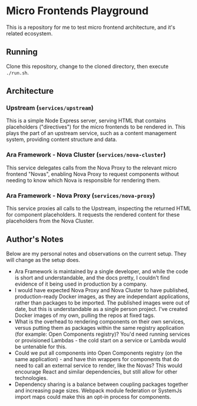 # Micro Frontends Playground

This is a repository for me to test micro frontend architecture, and it's related ecosystem.

## Running

Clone this repository, change to the cloned directory, then execute `./run.sh`.

## Architecture

### Upstream (`services/upstream`)

This is a simple Node Express server, serving HTML that contains placeholders ("directives") for the micro frontends to be rendered in. This plays the part of an upstream service, such as a content management system, providing content structure and data.

### Ara Framework - Nova Cluster (`services/nova-cluster`)

This service delegates calls from the Nova Proxy to the relevant micro frontend "Novas", enabling Nova Proxy to request components without needing to know which Nova is responsible for rendering them.

### Ara Framework - Nova Proxy (`services/nova-proxy`)

This service proxies all calls to the Upstream, inspecting the returned HTML for component placeholders. It requests the rendered content for these placeholders from the Nova Cluster.

## Author's Notes

Below are my personal notes and observations on the current setup. They will change as the setup does.

- Ara Framework is maintained by a single developer, and while the code is short and understandable, and the docs pretty, I couldn't find evidence of it being used in production by a company.
- I would have expected Nova Proxy and Nova Cluster to have published, production-ready Docker images, as they are independant applications, rather than packages to be imported. The published images were out of date, but this is understandable as a single person project. I've created Docker images of my own, pulling the repos at fixed tags.
- What is the overhead to rendering components on their own services, versus putting them as packages within the same registry application (for example: Open Components registry)? You'd need running services or provisioned Lambdas - the cold start on a service or Lambda would be untenable for this.
- Could we put all components into Open Components registry (on the same application) - and have thin wrappers for components that do need to call an external service to render, like the Novas? This would encourage React and similar dependencies, but still allow for other technologies.
- Dependency sharing is a balance between coupling packages together and increasing page sizes. Webpack module federation or SystemJs import maps could make this an opt-in process for components.
